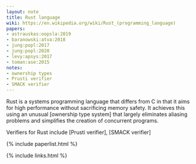 ```yaml
---
layout: note
title: Rust language
wiki: https://en.wikipedia.org/wiki/Rust_(programming_language)
papers:
- astrauskas:oopsla:2019
- baranowski:atva:2018
- jung:popl:2017
- jung:popl:2020
- levy:apsys:2017
- toman:ase:2015
notes:
- ownership types
- Prusti verifier
- SMACK verifier
---
```


Rust is a systems programming language that differs from C
in that it aims for high performance without sacrificing memory safety.
It achieves this using an unusual [ownership type system] that
largely eliminates aliasing problems and simplifies the creation
of concurrent programs.

Verifiers for Rust include
[Prusti verifier],
[SMACK verifier]

{% include paperlist.html %}

{% include links.html %}
